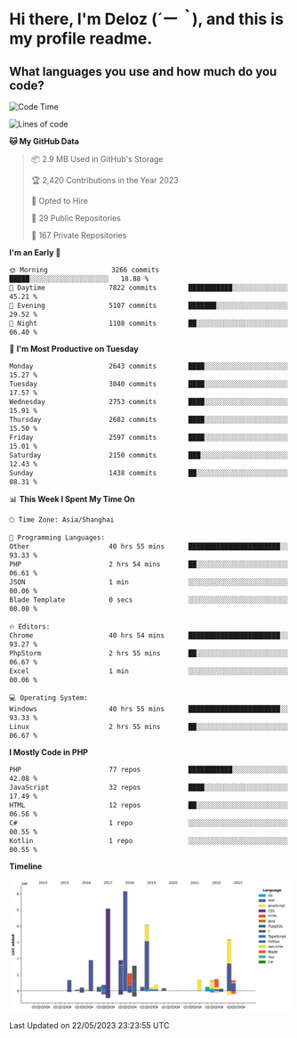 # **Hi there, I'm Deloz (*´ー｀*), and this is my profile readme.**

## **What languages you use and how much do you code?**

<!--START_SECTION:waka-->
![Code Time](http://img.shields.io/badge/Code%20Time-1%2C500%20hrs%2045%20mins-blue)

![Lines of code](https://img.shields.io/badge/From%20Hello%20World%20I%27ve%20Written-30.7%20million%20lines%20of%20code-blue)

**🐱 My GitHub Data** 

> 📦 2.9 MB Used in GitHub's Storage 
 > 
> 🏆 2,420 Contributions in the Year 2023
 > 
> 💼 Opted to Hire
 > 
> 📜 29 Public Repositories 
 > 
> 🔑 167 Private Repositories 
 > 
**I'm an Early 🐤** 

```text
🌞 Morning                3266 commits        █████░░░░░░░░░░░░░░░░░░░░   18.88 % 
🌆 Daytime                7822 commits        ███████████░░░░░░░░░░░░░░   45.21 % 
🌃 Evening                5107 commits        ███████░░░░░░░░░░░░░░░░░░   29.52 % 
🌙 Night                  1108 commits        ██░░░░░░░░░░░░░░░░░░░░░░░   06.40 % 
```
📅 **I'm Most Productive on Tuesday** 

```text
Monday                   2643 commits        ████░░░░░░░░░░░░░░░░░░░░░   15.27 % 
Tuesday                  3040 commits        ████░░░░░░░░░░░░░░░░░░░░░   17.57 % 
Wednesday                2753 commits        ████░░░░░░░░░░░░░░░░░░░░░   15.91 % 
Thursday                 2682 commits        ████░░░░░░░░░░░░░░░░░░░░░   15.50 % 
Friday                   2597 commits        ████░░░░░░░░░░░░░░░░░░░░░   15.01 % 
Saturday                 2150 commits        ███░░░░░░░░░░░░░░░░░░░░░░   12.43 % 
Sunday                   1438 commits        ██░░░░░░░░░░░░░░░░░░░░░░░   08.31 % 
```


📊 **This Week I Spent My Time On** 

```text
🕑︎ Time Zone: Asia/Shanghai

💬 Programming Languages: 
Other                    40 hrs 55 mins      ███████████████████████░░   93.33 % 
PHP                      2 hrs 54 mins       ██░░░░░░░░░░░░░░░░░░░░░░░   06.61 % 
JSON                     1 min               ░░░░░░░░░░░░░░░░░░░░░░░░░   00.06 % 
Blade Template           0 secs              ░░░░░░░░░░░░░░░░░░░░░░░░░   00.00 % 

🔥 Editors: 
Chrome                   40 hrs 54 mins      ███████████████████████░░   93.27 % 
PhpStorm                 2 hrs 55 mins       ██░░░░░░░░░░░░░░░░░░░░░░░   06.67 % 
Excel                    1 min               ░░░░░░░░░░░░░░░░░░░░░░░░░   00.06 % 

💻 Operating System: 
Windows                  40 hrs 55 mins      ███████████████████████░░   93.33 % 
Linux                    2 hrs 55 mins       ██░░░░░░░░░░░░░░░░░░░░░░░   06.67 % 
```

**I Mostly Code in PHP** 

```text
PHP                      77 repos            ███████████░░░░░░░░░░░░░░   42.08 % 
JavaScript               32 repos            ████░░░░░░░░░░░░░░░░░░░░░   17.49 % 
HTML                     12 repos            ██░░░░░░░░░░░░░░░░░░░░░░░   06.56 % 
C#                       1 repo              ░░░░░░░░░░░░░░░░░░░░░░░░░   00.55 % 
Kotlin                   1 repo              ░░░░░░░░░░░░░░░░░░░░░░░░░   00.55 % 
```



**Timeline**

![Lines of Code chart](https://raw.githubusercontent.com/deloz/deloz/main/assets/bar_graph.png)


 Last Updated on 22/05/2023 23:23:55 UTC
<!--END_SECTION:waka-->
